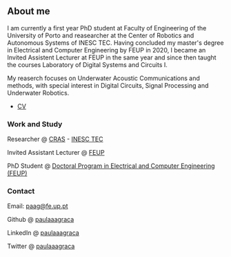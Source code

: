## About me

I am currently a first year PhD student at Faculty of Engineering of the University of Porto and reasearcher at the Center of Robotics and Autonomous Systems of INESC TEC. Having concluded my master's degree in Electrical and Computer Engineering by FEUP in 2020, I became an Invited Assistent Lecturer at FEUP in the same year and since then taught the courses Laboratory of Digital Systems and Circuits I. 

My reaserch focuses on Underwater Acoustic Communications and methods, with special interest in Digital Circuits, Signal Processing and Underwater Robotics.

- [CV](https://paulaaagraca.github.io/cv.pdf)

### Work and Study

Researcher @ [CRAS](https://www.inesctec.pt/en/laboratories/robotics-and-autonomous-systems-laboratory) - [INESC TEC](https://www.inesctec.pt/en)

Invited Assistant Lecturer @ [FEUP](https://sigarra.up.pt/feup/en/WEB_PAGE.INICIAL)

PhD Student @ [Doctoral Program in Electrical and Computer Engineering (FEUP)](https://sigarra.up.pt/feup/en/cur_geral.cur_view?pv_ano_lectivo=2020&pv_origem=CUR&pv_tipo_cur_sigla=D&pv_curso_id=682)

### Contact

Email: paag@fe.up.pt

Github @ [paulaaagraca](https://github.com/paulaaagraca)

LinkedIn @ [paulaaagraca](https://www.linkedin.com/in/paulaaagraca/)

Twitter @ [paulaaagraca](https://twitter.com/paulaaagraca)
